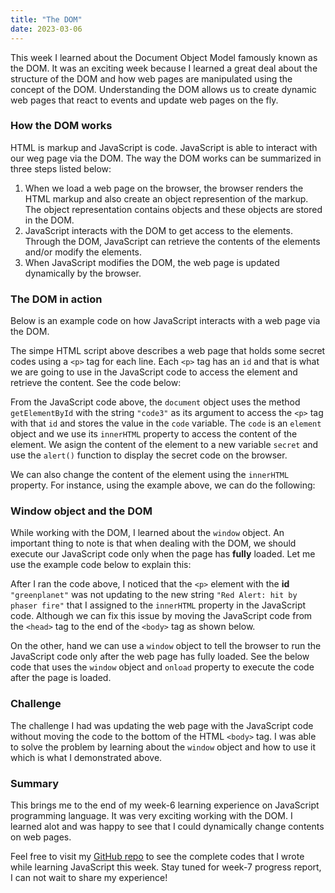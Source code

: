 ```yaml
---
title: "The DOM"
date: 2023-03-06
---
```


This week I learned about the Document Object Model famously known as the DOM. It was an exciting week because I learned a great deal about the 
structure of the DOM and how web pages are manipulated using the concept of the DOM. Understanding the DOM allows us to create dynamic web pages 
that react to events and update web pages on the fly.

### How the DOM works
HTML is markup and JavaScript is code. JavaScript is able to interact with our weg page via the DOM. The way the DOM works can be summarized in three steps listed below:
1. When we load a web page on the browser, the browser renders the HTML markup and also create an object represention of the markup. The object representation contains objects and these objects are stored in the DOM.
2. JavaScript interacts with the DOM to get access to the elements. Through the DOM, JavaScript can retrieve the contents of the elements and/or modify the elements.
3. When JavaScript modifies the DOM, the web page is updated dynamically by the browser.

### The DOM in action
Below is an example code on how JavaScript interacts with a web page via the DOM.

<script src="https://gist.github.com/MarshallOkafor/73cf129d56ac2f3cbe156f89fbc5117f.js"></script>

The simpe HTML script above describes a web page that holds some secret codes using a ```<p>``` tag for each line. Each ```<p>``` tag has an ```id``` and that is what we are going to use in the JavaScript code to access the element and retrieve the content. See the code below:

<script src="https://gist.github.com/MarshallOkafor/635e86e6f44adde087bf6b708f4614e8.js"></script>

From the JavaScript code above, the ```document``` object uses the method ```getElementById``` with the string ```"code3"``` as its argument to access the ```<p>``` tag with that ```id``` and stores the value in the ```code``` variable. The ```code``` is an ```element``` object and we use its ```innerHTML``` property to access the content of the element. We asign the content of the element to a new variable ```secret``` and use the ```alert()``` function to display the secret code on the browser.
  
We can also change the content of the element using the ```innerHTML``` property. For instance, using the example above, we can do the following:

<script src="https://gist.github.com/MarshallOkafor/186d6a161f1c661b31caa98fd86ad83a.js"></script>

### Window object and the DOM
While working with the DOM, I learned about the ```window``` object. An important thing to note is that when dealing with the DOM, we should execute our JavaScript code only when the page has **fully** loaded. Let me use the example code below to explain this:

<script src="https://gist.github.com/MarshallOkafor/75ead37b7bc6c7993313f185b70884a5.js"></script>

After I ran the code above, I noticed that the ```<p>``` element with the **id** ```"greenplanet"``` was not updating to the new string ```"Red Alert: hit by phaser fire"``` that I assigned to the ```innerHTML``` property in the JavaScript code. Although we can fix this issue by moving the JavaScript code from the ```<head>``` tag to the end of the ```<body>``` tag as shown below.

<script src="https://gist.github.com/MarshallOkafor/cb9aa88a30b35346a0961d7da53093f1.js"></script>

On the other, hand we can use a ```window``` object to tell the browser to run the JavaScript code only after the web page has fully loaded. See the below code that uses the ```window``` object and ```onload``` property to execute the code after the page is loaded.

<script src="https://gist.github.com/MarshallOkafor/fa4a546afd2f9722ab2bee0682890504.js"></script>

### Challenge
The challenge I had was updating the web page with the JavaScript code without moving the code to the bottom of the HTML ```<body>``` tag. I was able to solve the problem by learning about the ```window``` object and how to use it which is what I demonstrated above.

### Summary
This brings me to the end of my week-6 learning experience on JavaScript programming language. It was very exciting working with the DOM.  I learned alot and was happy to see that I could dynamically change contents on web pages.

Feel free to visit my [GitHub repo](https://github.com/MarshallOkafor/learning-JavaScript/tree/main/week6) to see the complete codes that I wrote while learning JavaScript this week. Stay tuned for week-7 progress report, I can not wait to share my experience!


